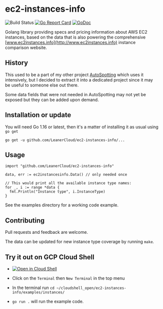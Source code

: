 # ec2-instances-info

![Build Status](https://github.com/LeanerCloud/ec2-instances-info/workflows/Test/badge.svg)
[![Go Report Card](https://goreportcard.com/badge/github.com/LeanerCloud/ec2-instances-info)](https://goreportcard.com/report/github.com/LeanerCloud/ec2-instances-info)
[![GoDoc](https://godoc.org/github.com/LeanerCloud/ec2-instances-info?status.svg)](http://godoc.org/github.com/LeanerCloud/ec2-instances-info)

Golang library providing specs and pricing information about AWS EC2 instances,
based on the data that is also powering the comprehensive
[www.ec2instances.info](http://www.ec2instances.info) instance comparison
website.

## History

This used to be a part of my other project
[AutoSpotting](https://github.com/LeanerCloud/autospotting) which uses it
intensively, but I decided to extract it into a dedicated project since it may be
useful to someone else out there.

Some data fields that were not needed in AutoSpotting may not yet be exposed but
they can be added upon demand.

## Installation or update

You will need Go 1.16 or latest, then it's a matter of installing it as usual using `go get`

```text
go get -u github.com/LeanerCloud/ec2-instances-info/...
```

## Usage

```golang
import "github.com/LeanerCloud/ec2-instances-info"

data, err := ec2instancesinfo.Data() // only needed once

// This would print all the available instance type names:
for _, i := range *data {
  fmt.Println("Instance type", i.InstanceType)
}
```

See the examples directory for a working code example.

## Contributing

Pull requests and feedback are welcome.

The data can be updated for new instance type coverage by running `make`.

## Try it out on GCP Cloud Shell

- [![Open in Cloud Shell](http://gstatic.com/cloudssh/images/open-btn.svg)](https://ssh.cloud.google.com/cloudshell/editor?cloudshell_git_repo=https://github.com/LeanerCloud/ec2-instances-info.git)

- Click on the `Terminal` then `New Terminal` in the top menu
- In the terminal run `cd ~/cloudshell_open/ec2-instances-info/examples/instances/`
- `go run .` will run the example code.
